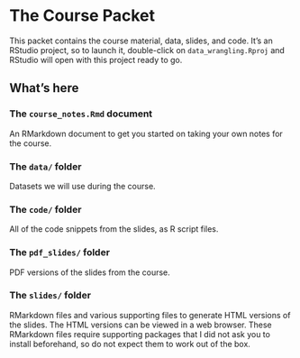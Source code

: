 <!-- README.md is generated from README.Rmd. Please edit that file -->

# The Course Packet

This packet contains the course material, data, slides, and code. It’s
an RStudio project, so to launch it, double-click on
`data_wrangling.Rproj` and RStudio will open with this project ready to
go.

## What’s here

### The `course_notes.Rmd` document

An RMarkdown document to get you started on taking your own notes for
the course.

### The `data/` folder

Datasets we will use during the course.

### The `code/` folder

All of the code snippets from the slides, as R script files.

### The `pdf_slides/` folder

PDF versions of the slides from the course.

### The `slides/` folder

RMarkdown files and various supporting files to generate HTML versions
of the slides. The HTML versions can be viewed in a web browser. These
RMarkdown files require supporting packages that I did not ask you to
install beforehand, so do not expect them to work out of the box.
